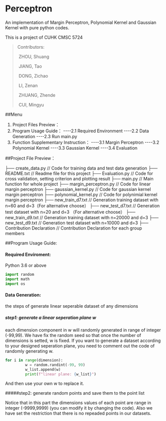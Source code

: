 # Perceptron
An implementation of Margin Perceptron, Polynomial Kernel and Gaussian Kernel with pure python codes.

This is a project of CUHK CMSC 5724

> Contributors: 
>
> ​	ZHOU, Shuang 
>
> ​	JIANG, Tao  
>
> ​	DONG, Zichao
>
> ​	LI, Zenan
>
> ​	ZHUANG, Zhende
>
> ​	CUI, Mingyu

##Menu

1. Project Files Preview：
2. Program Usage Guide：
  ----2.1 Required Environment
  ----2.2 Data Generation 
  ----2.3 Run main.py  
3. Function Supplementary Instruction：
  ----3.1 Margin Perceptron
  ----3.2 Polynomial Kernel
  ----3.3 Gaussian Kernel
  ----3.4 Evaluation

##Project File Preview：

├── create_data.py                      // Code for training data and test data generation
├── README.txt                         // Readme file for this project
├── Evaluation.py                        // Code for cross validation, setting criterion and plotting result
├── main.py                                // Main function for whole project
├── margin_perceptron.py           // Code for linear margin perceptron
├── gaussian_kernel.py                // Code for gaussian kernel margin perceptron
├── polynomial_kernel.py            // Code for polynimial kernel margin perceptron
├── new_train_d7.txt                   // Generation training dataset with n=60 and d=3（For alternative choose）
├── new_test_d7.txt                    // Generation test dataset with n=20 and d=3 （For alternative choose）
├── new_train_d9.txt                   // Generation training dataset with n=20000 and d=3
├── new_test_d9.txt                    // Generation test dataset with n=10000 and d=3
├── Contribution Declaration      // Contribution Declaration for each group members

##Program Usage Guide:

#### Required Enviroment:

Python 3.6 or above

```python
import random
import math
import os
```

#### Data Generation:

the steps of generate linear seperable dataset of any dimensions

##### step1: generate a linear seperation plane w

each dimension component in w will randomly generated in range of integer (-99,99). We have fix the random seed so that once the number of dimensions is setted, w is fixed. If you want to generate a dataset according to your designed seperation plane, you need to comment out the code of randomly generating w.

```python
for i in range(dimension):
         w = random.randint(-99, 99)
         w_list.append(w)
         print(f"linear plane: {w_list}")
```

And then use your own w to replace it.

#####step2: generate random points and save them to the point list

Notice that in this part the dimensions values of each point are range in integer (-9999,9999) (you can modify it by changing the code). Also we have set the restriction that there is no repeaded points in our datasets.
